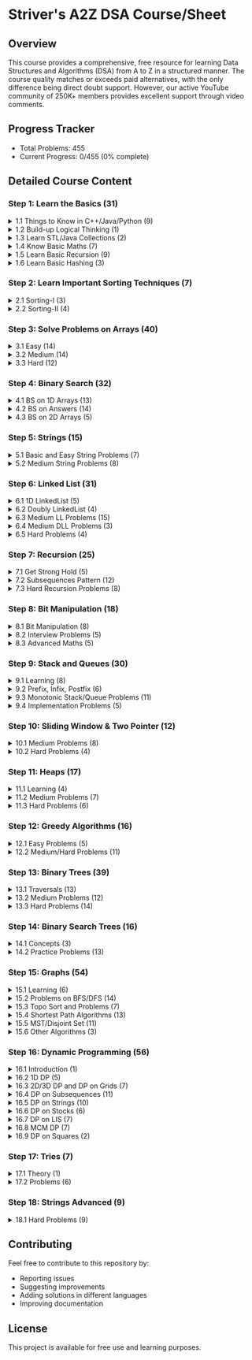 # Striver's A2Z DSA Course/Sheet

## Overview
This course provides a comprehensive, free resource for learning Data Structures and Algorithms (DSA) from A to Z in a structured manner. The course quality matches or exceeds paid alternatives, with the only difference being direct doubt support. However, our active YouTube community of 250K+ members provides excellent support through video comments.

## Progress Tracker
- Total Problems: 455
- Current Progress: 0/455 (0% complete)

## Detailed Course Content

### Step 1: Learn the Basics (31)
<details>
<summary>1.1 Things to Know in C++/Java/Python (9)</summary>

1. User Input / Output
2. Data Types
3. If Else statements
4. Switch Statement
5. What are arrays, strings?
6. For loops
7. While loops
8. Functions (Pass by Reference and Value)
9. Time Complexity
</details>

<details>
<summary>1.2 Build-up Logical Thinking (1)</summary>

1. Patterns
</details>

<details>
<summary>1.3 Learn STL/Java Collections (2)</summary>

1. C++ STL
2. Java Collections
</details>

<details>
<summary>1.4 Know Basic Maths (7)</summary>

1. Count Digits
2. Reverse a Number
3. Check Palindrome
4. GCD Or HCF
5. Armstrong Numbers
6. Print all Divisors
7. Check for Prime
</details>

<details>
<summary>1.5 Learn Basic Recursion (9)</summary>

1. Understand recursion by print something N times
2. Print name N times using recursion
3. Print 1 to N using recursion
4. Print N to 1 using recursion
5. Sum of first N numbers
6. Factorial of N numbers
7. Reverse an array
8. Check if a string is palindrome or not
9. Fibonacci Number
</details>

<details>
<summary>1.6 Learn Basic Hashing (3)</summary>

1. Hashing Theory
2. Counting frequencies of array elements
3. Find the highest/lowest frequency element
</details>

### Step 2: Learn Important Sorting Techniques (7)
<details>
<summary>2.1 Sorting-I (3)</summary>

1. Selection Sort
2. Bubble Sort
3. Insertion Sort
</details>

<details>
<summary>2.2 Sorting-II (4)</summary>

1. Merge Sort
2. Recursive Bubble Sort
3. Recursive Insertion Sort
4. Quick Sort
</details>

### Step 3: Solve Problems on Arrays (40)
<details>
<summary>3.1 Easy (14)</summary>

1. Largest Element in an Array
2. Second Largest Element in an Array
3. Check if array is sorted
4. Remove duplicates from Sorted array
5. Left Rotate an array by one place
6. Left rotate an array by D places
7. Move Zeros to end
8. Linear Search
9. Find the Union
10. Find missing number in array
11. Maximum Consecutive Ones
12. Find the number appearing once
13. Longest subarray with given sum K (positives)
14. Longest subarray with sum K (Positives + Negatives)
</details>

<details>
<summary>3.2 Medium (14)</summary>

1. 2Sum Problem
2. Sort an array of 0's 1's and 2's
3. Majority Element (>n/2 times)
4. Kadane's Algorithm
5. Print subarray with maximum sum
6. Stock Buy and Sell
7. Rearrange array elements
8. Next Permutation
9. Leaders in an Array
10. Longest Consecutive Sequence
11. Set Matrix Zeros
12. Rotate Matrix by 90 degrees
13. Print matrix in spiral manner
14. Count subarrays with given sum
</details>

<details>
<summary>3.3 Hard (12)</summary>

1. Pascal's Triangle
2. Majority Element (n/3 times)
3. 3-Sum Problem
4. 4-Sum Problem
5. Largest Subarray with 0 Sum
6. Count subarrays with given XOR
7. Merge Overlapping Subintervals
8. Merge two sorted arrays
9. Find repeating and missing number
10. Count Inversions
11. Reverse Pairs
12. Maximum Product Subarray
</details>

### Step 4: Binary Search (32)
<details>
<summary>4.1 BS on 1D Arrays (13)</summary>

1. Binary Search to find X
2. Implement Lower Bound
3. Implement Upper Bound
4. Search Insert Position
5. Floor/Ceil in Sorted Array
6. First and Last Occurrences
7. Count occurrences in sorted array
8. Search in Rotated Sorted Array I
9. Search in Rotated Sorted Array II
10. Find minimum in Rotated Sorted Array
11. Number of times array is rotated
12. Single element in Sorted Array
13. Find peak element
</details>

<details>
<summary>4.2 BS on Answers (14)</summary>

1. Square Root using Binary Search
2. Find Nth Root
3. Koko Eating Bananas
4. Minimum days to make M bouquets
5. Smallest Divisor
6. Capacity To Ship Packages
7. Kth Missing Positive Number
8. Aggressive Cows
9. Book Allocation Problem
10. Split Array - Largest Sum
11. Painter's Partition
12. Minimize Max Distance to Gas Station
13. Median of 2 sorted arrays
14. Kth element of 2 sorted arrays
</details>

<details>
<summary>4.3 BS on 2D Arrays (5)</summary>

1. Row with maximum number of 1's
2. Search in a 2D matrix
3. Search in row-column sorted matrix
4. Find Peak Element (2D)
5. Matrix Median
</details>

### Step 5: Strings (15)
<details>
<summary>5.1 Basic and Easy String Problems (7)</summary>

1. Remove Outermost Parenthesis
2. Reverse Words/Palindrome Check
3. Largest Odd Number in String
4. Longest Common Prefix
5. Isomorphic Strings
6. Check for Rotation
7. Check for Anagram
</details>

<details>
<summary>5.2 Medium String Problems (8)</summary>

1. Sort Characters by Frequency
2. Maximum Nesting Depth
3. Roman Number Conversions
4. Implement Atoi
5. Count Number of Substrings
6. Longest Palindromic Substring
7. Sum of Beauty of Substrings
8. Reverse Words in String
</details>

### Step 6: Linked List (31)
<details>
<summary>6.1 1D LinkedList (5)</summary>

1. Introduction to LinkedList
2. Inserting a node
3. Deleting a node
4. Find length of LL
5. Search in LL
</details>

<details>
<summary>6.2 Doubly LinkedList (4)</summary>

1. Introduction to DLL
2. Insert in DLL
3. Delete in DLL
4. Reverse DLL
</details>

<details>
<summary>6.3 Medium LL Problems (15)</summary>

1. Middle of LinkedList
2. Reverse LL (Iterative)
3. Reverse LL (Recursive)
4. Detect Loop
5. Find starting point of Loop
6. Length of Loop
7. Check Palindrome
8. Segregate odd and even
9. Remove Nth node from end
10. Delete middle node
11. Sort LL
12. Sort 0s, 1s and 2s
13. Find intersection point
14. Add 1 to LL
15. Add two numbers in LL
</details>

<details>
<summary>6.4 Medium DLL Problems (3)</summary>

1. Delete all occurrences
2. Find pairs with given sum
3. Remove duplicates
</details>

<details>
<summary>6.5 Hard Problems (4)</summary>

1. Reverse LL in groups
2. Rotate LL
3. Flattening of LL
4. Clone LL with random pointer
</details>

### Step 7: Recursion (25)
<details>
<summary>7.1 Get Strong Hold (5)</summary>

1. Recursive Implementation of atoi()
2. Pow(x, n)
3. Count Good numbers
4. Sort a stack
5. Reverse a stack
</details>

<details>
<summary>7.2 Subsequences Pattern (12)</summary>

1. Generate binary strings
2. Generate Parentheses
3. Print all subsequences
4. All Subsequence Patterns
5. Count subsequences with sum K
6. Check subsequence with sum K
7. Combination Sum
8. Combination Sum II
9. Subset Sum I
10. Subset Sum II
11. Combination Sum III
12. Letter Combinations
</details>

<details>
<summary>7.3 Hard Recursion Problems (8)</summary>

1. Palindrome Partitioning
2. Word Search
3. N Queen
4. Rat in a Maze
5. Word Break
6. M Coloring
7. Sudoku Solver
8. Expression Add Operators
</details>

### Step 8: Bit Manipulation (18)
<details>
<summary>8.1 Bit Manipulation (8)</summary>

1. Introduction to Bits
2. Check i-th bit
3. Check odd/even
4. Check power of 2
5. Count set bits
6. Set/Unset rightmost bit
7. Swap numbers
8. Divide integers
</details>

<details>
<summary>8.2 Interview Problems (5)</summary>

1. Count bits to be flipped
2. Find odd occurring number
3. Power Set
4. XOR from L to R
5. Two numbers with odd occurrences
</details>

<details>
<summary>8.3 Advanced Maths (5)</summary>

1. Prime Factors
2. All Divisors
3. Sieve of Eratosthenes
4. Prime Factorisation using Sieve
5. Power(n, x)
</details>

### Step 9: Stack and Queues (30)
<details>
<summary>9.1 Learning (8)</summary>

1. Implement Stack using Arrays
2. Implement Queue using Arrays
3. Implement Stack using Queue
4. Implement Queue using Stack
5. Implement Stack using LinkedList
6. Implement Queue using LinkedList
7. Check Balanced Parentheses
8. Implement Min Stack
</details>

<details>
<summary>9.2 Prefix, Infix, Postfix (6)</summary>

1. Infix to Postfix
2. Prefix to Infix
3. Prefix to Postfix
4. Postfix to Prefix
5. Postfix to Infix
6. Infix to Prefix
</details>

<details>
<summary>9.3 Monotonic Stack/Queue Problems (11)</summary>

1. Next Greater Element
2. Next Greater Element II
3. Next Smaller Element
4. Number of NGEs to the right
5. Trapping Rainwater
6. Sum of Subarray Minimum
7. Asteroid Collision
8. Sum of Subarray Ranges
9. Remove K Digits
10. Largest Rectangle in Histogram
11. Maximal Rectangles
</details>

<details>
<summary>9.4 Implementation Problems (5)</summary>

1. Sliding Window Maximum
2. Stock Span Problem
3. Celebrity Problem
4. LRU Cache
5. LFU Cache
</details>

### Step 10: Sliding Window & Two Pointer (12)
<details>
<summary>10.1 Medium Problems (8)</summary>

1. Longest Substring Without Repeating Characters
2. Max Consecutive Ones III
3. Fruit Into Baskets
4. Longest Repeating Character Replacement
5. Binary Subarray with Sum
6. Count Nice Subarrays
7. Number of Substring Containing All Characters
8. Maximum Points from Cards
</details>

<details>
<summary>10.2 Hard Problems (4)</summary>

1. Longest Substring with K Distinct Characters
2. Subarray with K Different Integers
3. Minimum Window Substring
4. Minimum Window Subsequence
</details>

### Step 11: Heaps (17)
<details>
<summary>11.1 Learning (4)</summary>

1. Introduction to Priority Queues
2. Min/Max Heap Implementation
3. Check if Array is Min-Heap
4. Convert Min to Max Heap
</details>

<details>
<summary>11.2 Medium Problems (7)</summary>

1. Kth Largest Element
2. Kth Smallest Element
3. Sort K Sorted Array
4. Merge M Sorted Lists
5. Replace Elements by Rank
6. Task Scheduler
7. Hands of Straights
</details>

<details>
<summary>11.3 Hard Problems (6)</summary>

1. Design Twitter
2. Connect N Ropes
3. Kth Largest in Stream
4. Maximum Sum Combination
5. Find Median from Data Stream
6. K Most Frequent Elements
</details>

### Step 12: Greedy Algorithms (16)
<details>
<summary>12.1 Easy Problems (5)</summary>

1. Assign Cookies
2. Fractional Knapsack
3. Minimum Coins
4. Lemonade Change
5. Valid Parenthesis
</details>

<details>
<summary>12.2 Medium/Hard Problems (11)</summary>

1. N Meetings in One Room
2. Jump Game
3. Jump Game II
4. Minimum Platforms
5. Job Sequencing
6. Candy Distribution
7. Shortest Job First
8. LRU Page Replacement
9. Insert Interval
10. Merge Intervals
11. Non-overlapping Intervals
</details>

### Step 13: Binary Trees (39)
<details>
<summary>13.1 Traversals (13)</summary>

1. Introduction to Trees
2. Binary Tree in C++
3. Binary Tree in Java
4. Tree Traversals
5. Preorder Traversal
6. Inorder Traversal
7. Postorder Traversal
8. Level Order Traversal
9. Iterative Preorder
10. Iterative Inorder
11. Postorder using 2 Stacks
12. Postorder using 1 Stack
13. All Traversals in One Go
</details>

<details>
<summary>13.2 Medium Problems (12)</summary>

1. Height of Binary Tree
2. Check Balanced Tree
3. Diameter of Tree
4. Maximum Path Sum
5. Check Identical Trees
6. Zigzag Traversal
7. Boundary Traversal
8. Vertical Order Traversal
9. Top View
10. Bottom View
11. Right/Left View
12. Symmetric Tree
</details>

<details>
<summary>13.3 Hard Problems (14)</summary>

1. Root to Node Path
2. LCA in Binary Tree
3. Maximum Width
4. Children Sum Property
5. Nodes at Distance K
6. Burn Binary Tree
7. Count Total Nodes
8. Requirements for Unique Tree
9. Construct from Inorder/Preorder
10. Construct from Postorder/Inorder
11. Serialize and Deserialize
12. Morris Preorder
13. Morris Inorder
14. Flatten to LinkedList
</details>

### Step 14: Binary Search Trees (16)
<details>
<summary>14.1 Concepts (3)</summary>

1. Introduction to BST
2. Search in BST
3. Find Min/Max in BST
</details>

<details>
<summary>14.2 Practice Problems (13)</summary>

1. Ceil in BST
2. Floor in BST
3. Insert Node in BST
4. Delete Node in BST
5. K-th Smallest/Largest in BST
6. Check if Tree is BST
7. LCA in BST
8. Construct BST from Preorder
9. Inorder Successor/Predecessor
10. Merge 2 BSTs
11. Two Sum in BST
12. Recover BST
13. Largest BST in Binary Tree
</details>

### Step 15: Graphs (54)
<details>
<summary>15.1 Learning (6)</summary>

1. Graph and Types
2. Graph Representation C++
3. Graph Representation Java
4. Connected Components
5. BFS
6. DFS
</details>

<details>
<summary>15.2 Problems on BFS/DFS (14)</summary>

1. Number of Provinces
2. Connected Components in Matrix
3. Rotten Oranges
4. Flood Fill
5. Cycle Detection (BFS)
6. Cycle Detection (DFS)
7. 0/1 Matrix
8. Surrounded Regions
9. Number of Enclaves
10. Word Ladder I
11. Word Ladder II
12. Number of Distinct Islands
13. Bipartite Graph
14. Cycle Detection in Directed Graph
</details>

<details>
<summary>15.3 Topo Sort and Problems (7)</summary>

1. Topological Sort
2. Kahn's Algorithm
3. Cycle Detection (BFS)
4. Course Schedule I
5. Course Schedule II
6. Find Eventual Safe States
7. Alien Dictionary
</details>

<details>
<summary>15.4 Shortest Path Algorithms (13)</summary>

1. Shortest Path in Unweighted Graph
2. Shortest Path in DAG
3. Dijkstra's Algorithm
4. Why Priority Queue in Dijkstra
5. Shortest Path in Binary Maze
6. Path with Minimum Effort
7. Cheapest Flights within K Stops
8. Network Delay Time
9. Number of Ways to Destination
10. Minimum Steps to End
11. Bellman Ford Algorithm
12. Floyd Warshall Algorithm
13. City With Smallest Neighbors
</details>

<details>
<summary>15.5 MST/Disjoint Set (11)</summary>

1. Minimum Spanning Tree
2. Prim's Algorithm
3. Disjoint Set (Union by Rank)
4. Disjoint Set (Union by Size)
5. Kruskal's Algorithm
6. Number of Operations for Network
7. Most Stones Removed
8. Accounts Merge
9. Number of Islands II
10. Making Large Island
11. Swim in Rising Water
</details>

<details>
<summary>15.6 Other Algorithms (3)</summary>

1. Bridges in Graph
2. Articulation Point
3. Kosaraju's Algorithm
</details>

### Step 16: Dynamic Programming (56)
<details>
<summary>16.1 Introduction (1)</summary>

1. Dynamic Programming Introduction
</details>

<details>
<summary>16.2 1D DP (5)</summary>

1. Climbing Stairs
2. Frog Jump
3. Frog Jump with K Distance
4. Maximum Sum of Non-Adjacent Elements
5. House Robber
</details>

<details>
<summary>16.3 2D/3D DP and DP on Grids (7)</summary>

1. Ninja's Training
2. Grid Unique Paths
3. Grid Unique Paths 2
4. Minimum Path Sum in Grid
5. Minimum Path Sum in Triangle
6. Maximum Falling Path Sum
7. 3D DP - Ninja and Friends
</details>

<details>
<summary>16.4 DP on Subsequences (11)</summary>

1. Subset Sum Equal to Target
2. Partition Equal Subset Sum
3. Partition Set Into 2 Subsets
4. Count Subsets with Sum K
5. Count Partitions with Difference
6. Assign Cookies
7. Minimum Coins
8. Target Sum
9. Coin Change 2
10. Unbounded Knapsack
11. Rod Cutting Problem
</details>

<details>
<summary>16.5 DP on Strings (10)</summary>

1. Longest Common Subsequence
2. Print LCS
3. Longest Common Substring
4. Longest Palindromic Subsequence
5. Minimum Insertions for Palindrome
6. Minimum Insertions/Deletions
7. Shortest Common Supersequence
8. Distinct Subsequences
9. Edit Distance
10. Wildcard Matching
</details>

<details>
<summary>16.6 DP on Stocks (6)</summary>

1. Best Time to Buy and Sell Stock
2. Buy and Sell Stock II
3. Buy and Sell Stock III
4. Buy and Sell Stock IV
5. Buy and Sell with Cooldown
6. Buy and Sell with Transaction Fee
</details>

<details>
<summary>16.7 DP on LIS (7)</summary>

1. Longest Increasing Subsequence
2. Print LIS
3. Longest Increasing Subsequence Binary Search
4. Largest Divisible Subset
5. Longest String Chain
6. Longest Bitonic Subsequence
7. Number of LIS
</details>

<details>
<summary>16.8 MCM DP (7)</summary>

1. Matrix Chain Multiplication
2. MCM Bottom-Up
3. Minimum Cost to Cut Stick
4. Burst Balloons
5. Evaluate Boolean Expression
6. Palindrome Partitioning II
7. Partition Array for Maximum Sum
</details>

<details>
<summary>16.9 DP on Squares (2)</summary>

1. Maximum Rectangle Area
2. Count Square Submatrices
</details>

### Step 17: Tries (7)
<details>
<summary>17.1 Theory (1)</summary>

1. Implement TRIE
</details>

<details>
<summary>17.2 Problems (6)</summary>

1. Implement Trie II
2. Longest String with All Prefixes
3. Number of Distinct Substrings
4. Bit Prerequisites
5. Maximum XOR of Two Numbers
6. Maximum XOR With Element
</details>

### Step 18: Strings Advanced (9)
<details>
<summary>18.1 Hard Problems (9)</summary>

1. Minimum Bracket Reversals
2. Count and Say
3. Hashing in Strings
4. Rabin Karp
5. Z-Function
6. KMP Algorithm
7. Shortest Palindrome
8. Longest Happy Prefix
9. Count Palindromic Subsequences
</details>

## Contributing
Feel free to contribute to this repository by:
- Reporting issues
- Suggesting improvements
- Adding solutions in different languages
- Improving documentation

## License
This project is available for free use and learning purposes.
